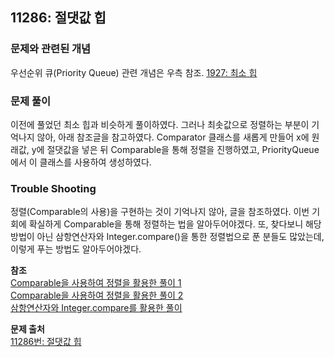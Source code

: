 ## 11286: 절댓값 힙
### 문제와 관련된 개념
우선순위 큐(Priority Queue) 관련 개념은 우측 참조. [1927: 최소 힙](https://github.com/yubin21/2023-DataStructure-Study/tree/main/BOJ/1927.%EC%B5%9C%EC%86%8C%20%ED%9E%99)

### 문제 풀이
이전에 풀었던 최소 힙과 비슷하게 풀이하였다. 그러나 최솟값으로 정렬하는 부분이 기억나지 않아, 아래 참조글을 참고하였다. Comparator 클래스를 새롭게 만들어 x에 원래값, y에 절댓값을 넣은 뒤 Comparable을 통해 정렬을 진행하였고, PriorityQueue에서 이 클래스를 사용하여 생성하였다.
### Trouble Shooting
정렬(Comparable의 사용)을 구현하는 것이 기억나지 않아, 글을 참조하였다. 이번 기회에 확실하게 Comparable을 통해 정렬하는 법을 알아두어야겠다. 또, 찾다보니 해당 방법이 아닌 삼항연산자와 Integer.compare()을 통한 정렬법으로 푼 분들도 많았는데, 이렇게 푸는 방법도 알아두어야겠다.  

**참조**  
[Comparable을 사용하여 정렬을 활용한 풀이 1](https://ilmiodiario.tistory.com/127)  
[Comparable을 사용하여 정렬을 활용한 풀이 2](https://code-lab1.tistory.com/142)  
[삼항연산자와 Integer.compare를 활용한 풀이](https://girawhale.tistory.com/25)

**문제 출처**  
[11286번: 절댓값 힙](https://www.acmicpc.net/problem/11286)